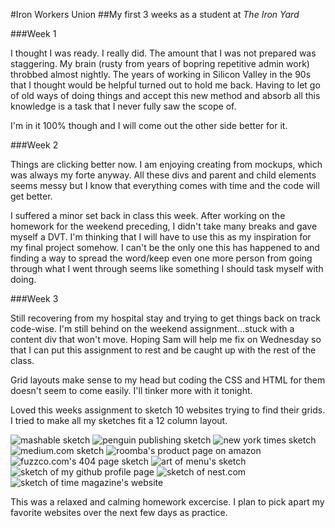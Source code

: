 #Iron Workers Union
##My first 3 weeks as a student at _The Iron Yard_

###Week 1

I thought I was ready. I really did. The amount that I was not prepared was staggering. My brain (rusty from years of bopring repetitive admin work) throbbed almost nightly. The years of working in Silicon Valley in the 90s that I thought would be helpful turned out to hold me back. Having to let go of old ways of doing things and accept this new method and absorb all this knowledge is a task that I never fully saw the scope of. 

I'm in it 100% though and I will come out the other side better for it.

###Week 2

Things are clicking better now. I am enjoying creating from mockups, which was always my forte anyway. All these divs and parent and child elements seems messy but I know that everything comes with time and the code will get better. 

I suffered a minor set back in class this week. After working on the homework for the weekend preceding, I didn't take many breaks and gave myself a DVT. I'm thinking that I will have to use this as my inspiration for my final project somehow. I can't be the only one this has happened to and finding a way to spread the word/keep even one more person from going through what I went through seems like something I should task myself with doing.

###Week 3 

Still recovering from my hospital stay and trying to get things back on track code-wise. I'm still behind on the weekend assignment...stuck with a content div that won't move. Hoping Sam will help me fix on Wednesday so that I can put this assignment to rest and be caught up with the rest of the class. 

Grid layouts make sense to my head but coding the CSS and HTML for them doesn't seem to come easily. I'll tinker more with it tonight.

Loved this weeks assignment to sketch 10 websites trying to find their grids. I tried to make all my sketches fit a 12 column layout.

![mashable sketch](/blog_posts/i/mashable.jpg "My Sketch of Mashable.com")
![penguin publishing sketch](/blog_posts/i/penguin.jpg "My Sketch of Penguin Publishing web site")
![new york times sketch](/blog_posts/i/nytimes.jpg "My Sketch of The New York Times web site")
![medium.com sketch](/blog_posts/i/medium.jpg "My Sketch of Medium.com")
![roomba's product page on amazon](/blog_posts/i/amazon.jpg "My Sketch of the Roomba product page on Amazon")
![fuzzco.com's 404 page sketch](/blog_posts/i/fuzzco.jpg "My Sketch of fuzzco.com's 404 page")
![art of menu's sketch](/blog_posts/i/artofmenu.jpg "My Sketch of Artofthemenu.com")
![sketch of my github profile page](/blog_posts/i/mygit.jpg "My sketch of my Github profile page")
![sketch of nest.com](/blog_posts/i/nest.jpg "My Sketch of nest.com")
![sketch of time magazine's website](/blog_posts/i/timemag.jpg "My Sketch of Time Magazine's web site")

This was a relaxed and calming homework excercise. I plan to pick apart my favorite websites over the next few days as practice.


